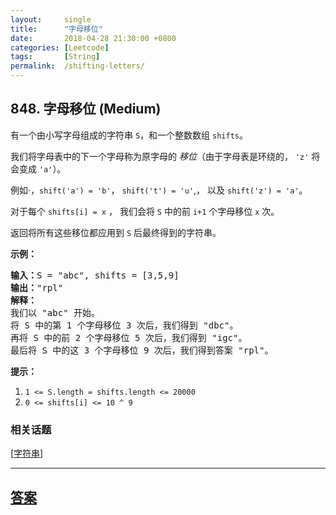 ```yaml
---
layout:     single
title:      "字母移位"
date:       2018-04-28 21:30:00 +0800
categories: [Leetcode]
tags:       [String]
permalink:  /shifting-letters/
---
```


## 848. 字母移位 (Medium)

<p>有一个由小写字母组成的字符串 <code>S</code>，和一个整数数组 <code>shifts</code>。</p>

<p>我们将字母表中的下一个字母称为原字母的 <em>移位</em>（由于字母表是环绕的， <code>&#39;z&#39;</code>&nbsp;将会变成&nbsp;<code>&#39;a&#39;</code>）。</p>

<p>例如&middot;，<code>shift(&#39;a&#39;) = &#39;b&#39;</code>，&nbsp;<code>shift(&#39;t&#39;) = &#39;u&#39;</code>,， 以及&nbsp;<code>shift(&#39;z&#39;) = &#39;a&#39;</code>。</p>

<p>对于每个&nbsp;<code>shifts[i] = x</code>&nbsp;， 我们会将 <code>S</code>&nbsp;中的前&nbsp;<code>i+1</code>&nbsp;个字母移位&nbsp;<code>x</code>&nbsp;次。</p>

<p>返回将所有这些移位都应用到 <code>S</code> 后最终得到的字符串。</p>

<p><strong>示例：</strong></p>

<pre><strong>输入：</strong>S = &quot;abc&quot;, shifts = [3,5,9]
<strong>输出：</strong>&quot;rpl&quot;
<strong>解释： </strong>
我们以 &quot;abc&quot; 开始。
将 S 中的第 1 个字母移位 3 次后，我们得到 &quot;dbc&quot;。
再将 S 中的前 2 个字母移位 5 次后，我们得到 &quot;igc&quot;。
最后将 S 中的这 3 个字母移位 9 次后，我们得到答案 &quot;rpl&quot;。
</pre>

<p><strong>提示：</strong></p>

<ol>
	<li><code>1 &lt;= S.length = shifts.length &lt;= 20000</code></li>
	<li><code>0 &lt;= shifts[i] &lt;= 10 ^ 9</code></li>
</ol>

### 相关话题
  [[字符串](https://github.com/openset/leetcode/tree/master/tag/string/README.md)]

---

## [答案](https://github.com/openset/leetcode/tree/master/problems/shifting-letters)
